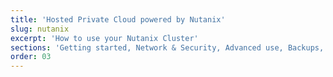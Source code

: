```yaml
---
title: 'Hosted Private Cloud powered by Nutanix'
slug: nutanix
excerpt: 'How to use your Nutanix Cluster'
sections: 'Getting started, Network & Security, Advanced use, Backups, Troubleshooting, RACI, Disaster Recovery Plan'
order: 03
---
```

